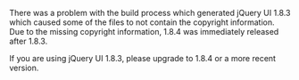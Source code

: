 <script>{
	"title": "jQuery UI 1.8.3 Changelog"
}</script>

There was a problem with the build process which generated jQuery UI 1.8.3 which caused some of the files to not contain the copyright information. Due to the missing copyright information, 1.8.4 was immediately released after 1.8.3.

If you are using jQuery UI 1.8.3, please upgrade to 1.8.4 or a more recent version.
